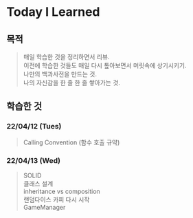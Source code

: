 # Today I Learned

## 목적
> 매일 학습한 것을 정리하면서 리뷰.   
> 이전에 학습한 것들도 매일 다시 톺아보면서 머릿속에 상기시키기.   
> 나만의 백과사전을 만드는 것.   
> 나의 자신감을 한 줄 한 줄 쌓아가는 것.   

## 학습한 것

### 22/04/12 (Tues)
> Calling Convention (함수 호출 규약)

### 22/04/13 (Wed)
> SOLID   
> 클래스 설계   
> inheritance vs composition   
> 랜덤다이스 카피 다시 시작   
> GameManager   